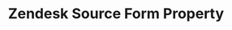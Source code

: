 ---
# -------------------------- #
#        CONTENT TYPE        #
# -------------------------- #

content-type: "api-form"
form-type: "source"
key: "source-form-properties-zendesk-object"


# -------------------------- #
#        OBJECT INFO         #
# -------------------------- #

title: "Zendesk Source Form Property"
api-type: "platform.zendesk"
display-name: "Zendesk"

source-type: "saas"
docs-name: "zendesk"

description: ""


# -------------------------- #
#      OBJECT ATTRIBUTES     #
# -------------------------- #

uses-start-date: true

object-attributes:
  - name: "subdomain"
    type: "string"
    required: true
    description: |
      The prefix of the {{ form-property.display-name }} subdomain Stitch should replicate data from.

      For example: If the address is `stitchdata.{{ form-property.display-name | downcase }}.com`, only `stitchdata` would be entered as the value.
    value: "<YOUR_{{ form-property.display-name | upcase }}_SUBDOMAIN>"
---